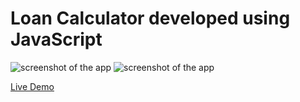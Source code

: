 # Loan Calculator developed using JavaScript
 
![screenshot of the app](https://raw.githubusercontent.com/praveenorugantitech/praveenorugantitech-javascript-projects/master/praveenorugantitech-loan-calculator/screenshot.PNG "Loan Calculator")
![screenshot of the app](https://raw.githubusercontent.com/praveenorugantitech/praveenorugantitech-javascript-projects/master/praveenorugantitech-loan-calculator/screenshot1.PNG "Loan Calculator")


[Live Demo](https://praveenorugantitech.github.io/praveenorugantitech-javascript-projects/praveenorugantitech-loan-calculator/Demo)


